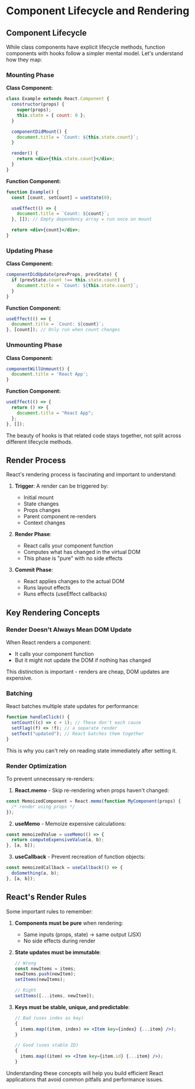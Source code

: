 # Component Lifecycle and Rendering

## Component Lifecycle

While class components have explicit lifecycle methods, function components with hooks follow a simpler mental model. Let's understand how they map:

### Mounting Phase

**Class Component:**

```jsx
class Example extends React.Component {
  constructor(props) {
    super(props);
    this.state = { count: 0 };
  }

  componentDidMount() {
    document.title = `Count: ${this.state.count}`;
  }

  render() {
    return <div>{this.state.count}</div>;
  }
}
```

**Function Component:**

```jsx
function Example() {
  const [count, setCount] = useState(0);

  useEffect(() => {
    document.title = `Count: ${count}`;
  }, []); // Empty dependency array = run once on mount

  return <div>{count}</div>;
}
```

### Updating Phase

**Class Component:**

```jsx
componentDidUpdate(prevProps, prevState) {
  if (prevState.count !== this.state.count) {
    document.title = `Count: ${this.state.count}`;
  }
}
```

**Function Component:**

```jsx
useEffect(() => {
  document.title = `Count: ${count}`;
}, [count]); // Only run when count changes
```

### Unmounting Phase

**Class Component:**

```jsx
componentWillUnmount() {
  document.title = 'React App';
}
```

**Function Component:**

```jsx
useEffect(() => {
  return () => {
    document.title = "React App";
  };
}, []);
```

The beauty of hooks is that related code stays together, not split across different lifecycle methods.

## Render Process

React's rendering process is fascinating and important to understand:

1. **Trigger**: A render can be triggered by:

   - Initial mount
   - State changes
   - Props changes
   - Parent component re-renders
   - Context changes

2. **Render Phase**:

   - React calls your component function
   - Computes what has changed in the virtual DOM
   - This phase is "pure" with no side effects

3. **Commit Phase**:
   - React applies changes to the actual DOM
   - Runs layout effects
   - Runs effects (useEffect callbacks)

## Key Rendering Concepts

### Render Doesn't Always Mean DOM Update

When React renders a component:

- It calls your component function
- But it might not update the DOM if nothing has changed

This distinction is important - renders are cheap, DOM updates are expensive.

### Batching

React batches multiple state updates for performance:

```jsx
function handleClick() {
  setCount((c) => c + 1); // These don't each cause
  setFlag((f) => !f); // a separate render
  setText("updated"); // React batches them together
}
```

This is why you can't rely on reading state immediately after setting it.

### Render Optimization

To prevent unnecessary re-renders:

1. **React.memo** - Skip re-rendering when props haven't changed:

```jsx
const MemoizedComponent = React.memo(function MyComponent(props) {
  /* render using props */
});
```

2. **useMemo** - Memoize expensive calculations:

```jsx
const memoizedValue = useMemo(() => {
  return computeExpensiveValue(a, b);
}, [a, b]);
```

3. **useCallback** - Prevent recreation of function objects:

```jsx
const memoizedCallback = useCallback(() => {
  doSomething(a, b);
}, [a, b]);
```

## React's Render Rules

Some important rules to remember:

1. **Components must be pure** when rendering:

   - Same inputs (props, state) → same output (JSX)
   - No side effects during render

2. **State updates must be immutable**:

   ```jsx
   // Wrong
   const newItems = items;
   newItems.push(newItem);
   setItems(newItems);

   // Right
   setItems([...items, newItem]);
   ```

3. **Keys must be stable, unique, and predictable**:

   ```jsx
   // Bad (uses index as key)
   {
     items.map((item, index) => <Item key={index} {...item} />);
   }

   // Good (uses stable ID)
   {
     items.map((item) => <Item key={item.id} {...item} />);
   }
   ```

Understanding these concepts will help you build efficient React applications that avoid common pitfalls and performance issues.

